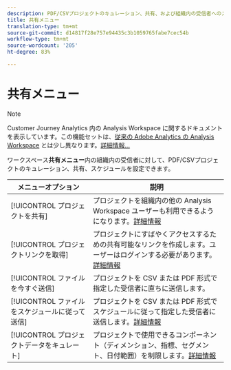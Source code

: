 ```yaml
---
description: PDF/CSVプロジェクトのキュレーション、共有、および組織内の受信者へのスケジュールを設定できます。
title: 共有メニュー
translation-type: tm+mt
source-git-commit: d14817f28e757e94435c3b1059765fabe7cec54b
workflow-type: tm+mt
source-wordcount: '205'
ht-degree: 83%

---
```



# 共有メニュー

>[!NOTE]
>
>Customer Journey Analytics 内の Analysis Workspace に関するドキュメントを表示しています。この機能セットは、[従来の Adobe Analytics の Analysis Workspace](https://docs.adobe.com/content/help/ja-JP/analytics/analyze/analysis-workspace/home.html) とは少し異なります。[詳細情報...](/help/getting-started/cja-aa.md)

ワークスペース&#x200B;**共有メニュー**&#x200B;内の組織内の受信者に対して、PDF/CSVプロジェクトのキュレーション、共有、スケジュールを設定できます。

| メニューオプション | 説明 |
| --- | --- |
| [!UICONTROL プロジェクトを共有] | プロジェクトを組織内の他の Analysis Workspace ユーザーも利用できるようになります。[詳細情報](https://docs.adobe.com/content/help/ja-JP/analytics/analyze/analysis-workspace/curate-share/share-projects.html) |
| [!UICONTROL プロジェクトリンクを取得] | プロジェクトにすばやくアクセスするための共有可能なリンクを作成します。ユーザーはログインする必要があります。[詳細情報](https://docs.adobe.com/content/help/ja-JP/analytics/analyze/analysis-workspace/curate-share/shareable-links.html) |
| [!UICONTROL ファイルを今すぐ送信] | プロジェクトを CSV または PDF 形式で指定した受信者に直ちに送信します。 |
| [!UICONTROL ファイルをスケジュールに従って送信] | プロジェクトを CSV または PDF 形式でスケジュールに従って指定した受信者に送信します。[詳細情報](https://docs.adobe.com/content/help/ja-JP/analytics/analyze/analysis-workspace/curate-share/t-schedule-report.html) |
| [!UICONTROL プロジェクトデータをキュレート] | プロジェクトで使用できるコンポーネント（ディメンション、指標、セグメント、日付範囲）を制限します。[詳細情報](https://docs.adobe.com/content/help/ja-JP/analytics/analyze/analysis-workspace/curate-share/curate.html) |
